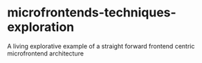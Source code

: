 # microfrontends-techniques-exploration
A living explorative example of a straight forward frontend centric microfrontend architecture
